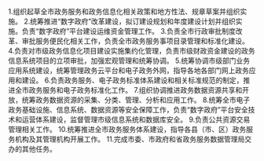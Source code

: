 1.组织起草全市政务服务和政务信息化相关政策和地方性法、规章草案并组织实施。
2.统筹推进“数字政府”改革建设，拟订建设规划和年度建设计划并组织实施。负责“数字政府”平台建设运维资金管理工作。
3.负责全市行政审批制度改革、审批服务便民化相关工作，负责全市政务服务事项目录管理和标准化建设。
4.负责对市级政务信息化项目建设实施集约化管理，负责市级财政资金建设的政务信息系统项目的立项审批，加强宏观管理和统筹协调。
5.统筹协调市级部门业务应用系统建设，统筹管理政务云平台和电子政务外网，指导各地各部门网上政务应用和建设。
6.负责政务服务、电子政务标准体系建设和相关标准规范的制定，推进全市政务服务和电子政务标准化工作。
7.组织协调推进政务数据资源共享和开放，统筹政务数据资源的采集、分类、管理、分析和应用工作。
8.统筹全市电子政务基础设施、信息系统、数据资源等安全保障工作，负责“数字政府”平台安全技术和运营体系建设，监督管理市级信息系统和数据库安全。
9.负责公共资源交易管理相关工作。
10.统筹推进全市政务服务体系建设，指导各县（市、区）政务服务机构及其管理机构开展工作。
11.完成市委、市政府和省政务服务数据管理局交办的其他任务。